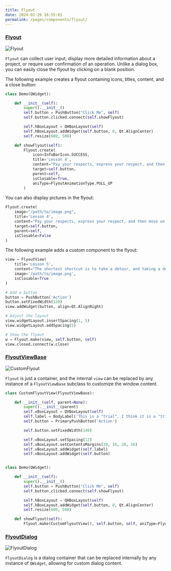 ```yaml
---
title: Flyout
date: 2024-02-26 16:55:01
permalink: /pages/components/flyout/
---
```

### [Flyout](https://pyqt-fluent-widgets.readthedocs.io/zh-cn/latest/autoapi/qfluentwidgets/components/widgets/flyout/index.html#qfluentwidgets.components.widgets.flyout.Flyout)

![Flyout](/img/components/flyout/Flyout.png)

`Flyout` can collect user input, display more detailed information about a project, or require user confirmation of an operation. Unlike a dialog box, you can easily close the flyout by clicking on a blank position.

The following example creates a flyout containing icons, titles, content, and a close button:
```python
class Demo(QWidget):

    def __init__(self):
        super().__init__()
        self.button = PushButton("Click Me", self)
        self.button.clicked.connect(self.showFlyout)

        self.hBoxLayout = QHBoxLayout(self)
        self.hBoxLayout.addWidget(self.button, 0, Qt.AlignCenter)
        self.resize(600, 500)

    def showFlyout(self):
        Flyout.create(
            icon=InfoBarIcon.SUCCESS,
            title='Lesson 4',
            content="Pay your respects, express your respect, and then move on to another new stage of the whirl!",
            target=self.button,
            parent=self,
            isClosable=True,
            aniType=FlyoutAnimationType.PULL_UP
        )
```

You can also display pictures in the flyout:

```python
Flyout.create(
    image="/path/to/image.png",
    title='Lesson 4',
    content="Pay your respects, express your respect, and then move on to another new stage of the whirl!",
    target=self.button,
    parent=self,
    isClosable=False
)
```

The following example adds a custom component to the flyout:

```python
view = FlyoutView(
    title='Lesson 5',
    content="The shortest shortcut is to take a detour, and taking a detour is my shortest shortcut.",
    image='/path/to/image.png',
    isClosable=True
)

# Add a button
button = PushButton('Action')
button.setFixedWidth(120)
view.addWidget(button, align=Qt.AlignRight)

# Adjust the layout
view.widgetLayout.insertSpacing(1, 5)
view.widgetLayout.addSpacing(5)

# Show the flyout
w = Flyout.make(view, self.button, self)
view.closed.connect(w.close)
```

### [FlyoutViewBase](https://pyqt-fluent-widgets.readthedocs.io/zh-cn/latest/autoapi/qfluentwidgets/components/widgets/flyout/index.html#qfluentwidgets.components.widgets.flyout.FlyoutViewBase)

![CustomFlyout](/img/components/flyout/CustomFlyout.png)

`Flyout` is just a container, and the internal `view` can be replaced by any instance of a `FlyoutViewBase` subclass to customize the window content.

```python
class CustomFlyoutView(FlyoutViewBase):

    def __init__(self, parent=None):
        super().__init__(parent)
        self.vBoxLayout = QVBoxLayout(self)
        self.label = BodyLabel('This is a "trial", I think it is a "trial" to overcome the past, \nOnly by overcoming those childish past, can people grow.')
        self.button = PrimaryPushButton('Action')

        self.button.setFixedWidth(140)

        self.vBoxLayout.setSpacing(12)
        self.vBoxLayout.setContentsMargins(20, 16, 20, 16)
        self.vBoxLayout.addWidget(self.label)
        self.vBoxLayout.addWidget(self.button)


class Demo(QWidget):

    def __init__(self):
        super().__init__()
        self.button = PushButton("Click Me", self)
        self.button.clicked.connect(self.showFlyout)

        self.hBoxLayout = QHBoxLayout(self)
        self.hBoxLayout.addWidget(self.button, 0, Qt.AlignCenter)
        self.resize(600, 500)

    def showFlyout(self):
        Flyout.make(CustomFlyoutView(), self.button, self, aniType=FlyoutAnimationType.PULL_UP)
```


### [FlyoutDialog](https://qfluentwidgets.com/price/)

![FlyoutDialog](/img/components/flyout/FlyoutDialog.png)

`FlyoutDialog` is a dialog container that can be replaced internally by any instance of `QWidget`, allowing for custom dialog content.